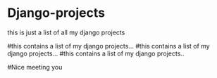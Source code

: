 # Django-projects

this is just a list of all my django projects     


#this contains a list of my django projects...
#this contains a list of my django projects...
#this contains a list of my django projects..

#Nice meeting you
